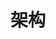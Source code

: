 ---
layout: page
title: 架构
description: 万丈高楼平地起，没有好的架构设计，砖搬得再好，天梯石栈也难相勾连
permalink: /architecture.html
banner: /images/page/architecture.png
search: true
qrcode: true
---